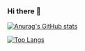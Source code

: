 ### Hi there 👋

<!--
**samwang1228/samwang1228** is a ✨ _special_ ✨ repository because its `README.md` (this file) appears on your GitHub profile.

Here are some ideas to get you started:

- 🔭 I’m currently working on ...
- 🌱 I’m currently learning ...
- 👯 I’m looking to collaborate on ...
- 🤔 I’m looking for help with ...
- 💬 Ask me about ...
- 📫 How to reach me: ...
- 😄 Pronouns: ...
- ⚡ Fun fact: ...
-->
[![Anurag's GitHub stats](https://github-readme-stats.vercel.app/api?username=samwang1228)](https://github.com/anuraghazra/github-readme-stats)

[![Top Langs](https://github-readme-stats.vercel.app/api/top-langs/?username=samwang1228)](https://github.com/anuraghazra/github-readme-stats)
